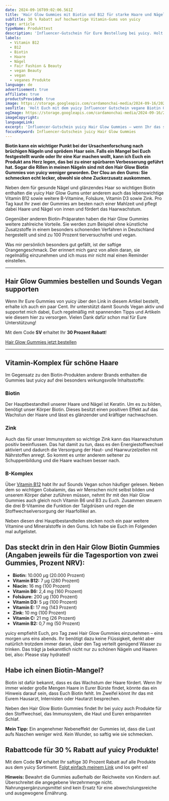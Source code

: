 ```yaml
---
date: 2024-09-16T09:02:06.561Z
title: 'Hair Glow Gummies mit Biotin und B12 für starke Haare und Nägel'
subTitle: 30 % Rabatt auf hochwertige Vitamin-Gums von yuicy
type: article
typeName: Produkttest
description: 'Influencer-Gutschein für Eure Bestellung bei yuicy. Holt Euch hier 30 Prozent Rabatt auf vegane Biotin Gummies!'
labels:
  - Vitamin B12
  - B12
  - Biotin
  - Haare
  - Nägel
  - Fair Fashion & Beauty
  - vegan Beauty
  - vegan
  - veganes Produkte
language: de
advertisement: true
affiliate: true
productsProvided: true
image: https://storage.googleapis.com/cardamonchai-media/2024-09-16/2024-09-16-yuicy-hair-glow-gummies-10-jpg-imagine-f8e8a8_84a094_1024_768/640.webp
seoTitle: 'Holt Euch mit dem yuicy Influencer Gutschein vegane Biotin Gummies mit 30 % Rabatt!'
ogImage: https://storage.googleapis.com/cardamonchai-media/2024-09-16/2014-09-16-yuicy-hair-glow-gummies-soundsvegan-com-og-jpg-imagine-f89808_aba479_1200_628/640.webp
imageCopyright:
languageLink:
excerpt: 'Influencer-Gutschein yuicy Hair Glow Gummies – wenn Ihr das sucht, seid Ihr hier richtig. Ihr bekommt mit meinem Gutscheincode 30 Prozent Rabatt auf Eure yuicy Bestellung. Ich berichte außerdem von meinen Erfahrungen mit den Hair Glow Gummies mit Biotin und B12. Jetzt lesen!'
focusKeyword: Influencer-Gutschein juicy Hair Glow Gummies
---
```


**Biotin kann ein wichtiger Punkt bei der Ursachenforschung nach brüchigen Nägeln und sprödem Haar sein. Falls ein Mangel bei Euch festgestellt wurde oder Ihr eine Kur machen wollt, kann ich Euch ein Produkt ans Herz legen, das bei zu einer spürbaren Verbesserung geführt hat. Sogar die Rillen in meinen Nägeln sind mit den Hair Glow Biotin Gummies von yuicy weniger geworden. Der Clou an den Gums: Sie schmecken echt lecker, obwohl sie ohne Zuckerzusatz auskommen.**

Neben dem für gesunde Nägel und glänzendes Haar so wichtigen Biotin enthalten die yuicy Hair Glow Gums unter anderem auch das lebenswichtige Vitamin B12 sowie weitere B-Vitamine, Folsäure, Vitamin D3 sowie Zink. Pro Tag kaut Ihr zwei der Gummies am besten nach einer Mahlzeit und pflegt dabei Haare und Nägel von innen und fördert das Haarwachstum.

Gegenüber anderen Biotin-Präparaten haben die Hair Glow Gummies weitere zahlreiche Vorteile. Sie werden zum Beispiel ohne künstliche Zusatzstoffe in einem besonders schonenden Verfahren in Deutschland hergestellt und sind zu 100 Prozent tierversuchsfrei und vegan.

Was mir persönlich besonders gut gefällt, ist der saftige Orangengeschmack. Der erinnert mich ganz von allein daran, sie regelmäßig einzunehmen und ich muss mir nicht mal einen Reminder einstellen.

---

## Hair Glow Gummies bestellen und Sounds Vegan supporten

Wenn Ihr Eure Gummies von yuicy über den Link in diesem Artikel bestellt, erhalte ich auch ein paar Cent. Ihr unterstützt damit Sounds Vegan aktiv und supportet mich dabei, Euch regelmäßig mit spannenden Tipps und Artikeln wie diesem hier zu versorgen. Vielen Dank dafür schon mal für Eure Unterstützung!

Mit dem Code **SV** erhaltet Ihr **30 Prozent Rabatt**!

[Hair Glow Gummies jetzt bestellen](https://www.awin1.com/cread.php?awinmid=79606&awinaffid=632580&ued=httpsProzent3AProzent2FProzent2Fwww.yuicy.deProzent2F)

---

<Gallery name="yuicy-hair-glow-gummies-1" />

## Vitamin-Komplex für schöne Haare

Im Gegensatz zu den Biotin-Produkten anderer Brands enthalten die Gummies laut yuicy auf drei besonders wirkungsvolle Inhaltsstoffe:

### Biotin

Der Hauptbestandteil unserer Haare und Nägel ist Keratin. Um es zu bilden, benötigt unser Körper Biotin. Dieses besitzt einen positiven Effekt auf das Wachstun der Haare und lässt es glänzender und kräftiger nachwachsen.

### Zink

Auch das für unser Immunsystem so wichtige Zink kann das Haarwachstum positiv beeinflussen. Das hat damit zu tun, dass es den Energiestoffwechsel aktiviert und dadurch die Versorgung der Haut- und Haarwurzelzellen mit Nährstoffen anregt. So kommt es unter anderem seltener zu Schuppenbildung und die Haare wachsen besser nach.

### B-Komplex

Über [Vitamin B12](/2014/08/vitamin-b12-mythos-und-wahrheit/) habt Ihr auf Sounds Vegan schon häufiger gelesen. Neben dem so wichtigen Cobalamin, das wir Menschen nicht selbst bilden und unserem Körper daher zuführen müssen, nehmt Ihr mit den Hair Glow Gummies auch gleich noch Vitamin B6 und B3 zu Euch. Zusammen steuern die drei B-Vitamine die Funktion der Talgdrüsen und regen die Stoffwechselversorgung der Haarfollikel an.

Neben diesen drei Hauptbestandteilen stecken noch ein paar weitere Vitamine und Mineralstoffe in den Gums. Ich habe sie Euch im Folgenden mal aufgelistet.

## Das steckt drin in den Hair Glow Biotin Gummies (Angaben jeweils für die Tagesportion von zwei Gummies, Prozent NRV):

- **Biotin:** 10.000 µg (20.000 Prozent)
- **Vitamin B12:** 7 µg (280 Prozent)
- **Niacin:** 16 mg (100 Prozent)
- **Vitamin B6:** 2,4 mg (160 Prozent)
- **Folsäure:** 200 µg (100 Prozent)
- **Vitamin D3:** 5 µg (100 Prozent)
- **Vitamin E:** 17 mg (143 Prozent)
- **Zink:** 10 mg (100 Prozent)
- **Vitamin C:** 21 mg (26 Prozent)
- **Vitamin B2:** 0,7 mg (50 Prozent)

yuicy empfiehlt Euch, pro Tag zwei Hair Glow Gummies einzunehmen – eins morgen uns eins abends. Ihr benötigt dazu keine Flüssigkeit, denkt aber natürlich trotzdem immer daran, über den Tag verteilt genügend Wasser zu trinken. Das trägt ja bekanntlich nicht nur zu schönen Nägeln und Haaren bei, also: Please stay hydrated!

## Habe ich einen Biotin-Mangel?

Biotin ist dafür bekannt, dass es das Wachstum der Haare fördert. Wenn Ihr immer wieder große Mengen Haare in Eurer Bürste findet, könnte das ein Hinweis darauf sein, dass Euch Biotin fehlt. Im Zweifel könnt Ihr das mit Eurem Hausarzt, Internisten oder Hautarzt besprechen.

Neben den Hair Glow Biotin Gummies findet Ihr bei yuicy auch Produkte für den Stoffwechsel, das Immunsystem, die Haut und Euren entspannten Schlaf.

**Mein Tipp:** Ein angenehmer Nebeneffekt der Gummies ist, dass die Lust aufs Naschen weniger wird. Kein Wunder, so saftig wie sie schmecken.

## Rabattcode für 30 % Rabatt auf yuicy Produkte!

Mit dem Code **SV** erhaltet Ihr saftige 30 Prozent Rabatt auf alle Produkte aus dem yuicy Sortiment. [Folgt einfach meinem Link](https://www.awin1.com/cread.php?awinmid=79606&awinaffid=632580&ued=httpsProzent3AProzent2FProzent2Fwww.yuicy.deProzent2F) und los geht es!

**Hinweis:** Bewahrt die Gummies außerhalb der Reichweite von Kindern auf. Überschreitet die angegebene Verzehrmenge nicht. Nahrungsergänzungsmittel sind kein Ersatz für eine abwechslungsreiche und ausgewogene Ernährung.

<Gallery name="yuicy-hair-glow-gummies-2" />
